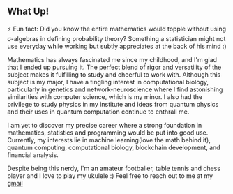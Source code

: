 ## What Up!
<!--
**Ananyapam7/ananyapam7** is a ✨ _special_ ✨ repository because its `README.md` (this file) appears on your GitHub profile.
-->
⚡ Fun fact: Did you know the entire mathematics would topple without using σ-algebras in defining probability theory? Something a statistician might not use everyday while working but subtly appreciates at the back of his mind :)

Mathematics has always fascinated me since my childhood, and I'm glad that I ended up pursuing it. The perfect blend of rigor and versatility of the subject makes it fulfilling to study and cheerful to work with. Although this subject is my major, I have a tingling interest in computational biology, particularly in genetics and network-neuroscience where I find astonishing similarities with computer science, which is my minor. I also had the privilege to study physics in my institute and ideas from quantum physics and their uses in quantum computation continue to enthrall me.

I am yet to discover my precise career where a strong foundation in mathematics, statistics and programming would be put into good use. Currently, my interests lie in machine learning(love the math behind it), quantum computing, computational biology, blockchain development, and financial analysis. 

Despite being this nerdy, I'm an amateur footballer, table tennis and chess player and I love to play my ukulele :) Feel free to reach out to me at my [gmail](mailto:ananyapam7@gmail.com)
